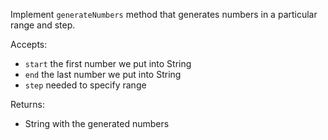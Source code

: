 Implement `generateNumbers` method that generates numbers in a particular range and step.

Accepts:
* `start` the first number we put into String
* `end` the last number we put into String
* `step` needed to specify range

Returns:
* String with the generated numbers